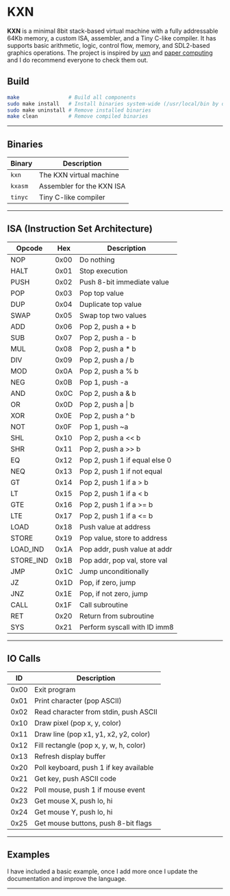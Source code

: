 # KXN

**KXN** is a minimal 8bit stack-based virtual machine with a fully addressable 64Kb memory, a custom ISA, assembler, and a Tiny C-like compiler.
It has supports basic arithmetic, logic, control flow, memory, and SDL2-based graphics operations.
The project is inspired by [uxn](https://100r.co/site/uxn.html) and [paper computing](https://wiki.xxiivv.com/site/paper_computing.html) and I do recommend everyone to check them out.

## Build

```bash
make                # Build all components
sudo make install   # Install binaries system-wide (/usr/local/bin by default)
sudo make uninstall # Remove installed binaries
make clean          # Remove compiled binaries
```

---

## Binaries

| Binary  | Description               |
| ------- | ------------------------- |
| `kxn`   | The KXN virtual machine   |
| `kxasm` | Assembler for the KXN ISA |
| `tinyc` | Tiny C-like compiler      |

---

## ISA (Instruction Set Architecture)

| Opcode     | Hex  | Description                   |
| ---------- | ---- | ----------------------------- |
| NOP        | 0x00 | Do nothing                    |
| HALT       | 0x01 | Stop execution                |
| PUSH       | 0x02 | Push 8-bit immediate value    |
| POP        | 0x03 | Pop top value                 |
| DUP        | 0x04 | Duplicate top value           |
| SWAP       | 0x05 | Swap top two values           |
| ADD        | 0x06 | Pop 2, push a + b             |
| SUB        | 0x07 | Pop 2, push a - b             |
| MUL        | 0x08 | Pop 2, push a \* b            |
| DIV        | 0x09 | Pop 2, push a / b             |
| MOD        | 0x0A | Pop 2, push a % b             |
| NEG        | 0x0B | Pop 1, push -a                |
| AND        | 0x0C | Pop 2, push a & b             |
| OR         | 0x0D | Pop 2, push a \| b            |
| XOR        | 0x0E | Pop 2, push a ^ b             |
| NOT        | 0x0F | Pop 1, push \~a               |
| SHL        | 0x10 | Pop 2, push a << b            |
| SHR        | 0x11 | Pop 2, push a >> b            |
| EQ         | 0x12 | Pop 2, push 1 if equal else 0 |
| NEQ        | 0x13 | Pop 2, push 1 if not equal    |
| GT         | 0x14 | Pop 2, push 1 if a > b        |
| LT         | 0x15 | Pop 2, push 1 if a < b        |
| GTE        | 0x16 | Pop 2, push 1 if a >= b       |
| LTE        | 0x17 | Pop 2, push 1 if a <= b       |
| LOAD       | 0x18 | Push value at address         |
| STORE      | 0x19 | Pop value, store to address   |
| LOAD\_IND  | 0x1A | Pop addr, push value at addr  |
| STORE\_IND | 0x1B | Pop addr, pop val, store val  |
| JMP        | 0x1C | Jump unconditionally          |
| JZ         | 0x1D | Pop, if zero, jump            |
| JNZ        | 0x1E | Pop, if not zero, jump        |
| CALL       | 0x1F | Call subroutine               |
| RET        | 0x20 | Return from subroutine        |
| SYS        | 0x21 | Perform syscall with ID imm8  |

---

## IO Calls

| ID   | Description                            |
| ---- | -------------------------------------- |
| 0x00 | Exit program                           |
| 0x01 | Print character (pop ASCII)            |
| 0x02 | Read character from stdin, push ASCII  |
| 0x10 | Draw pixel (pop x, y, color)           |
| 0x11 | Draw line (pop x1, y1, x2, y2, color)  |
| 0x12 | Fill rectangle (pop x, y, w, h, color) |
| 0x13 | Refresh display buffer                 |
| 0x20 | Poll keyboard, push 1 if key available |
| 0x21 | Get key, push ASCII code               |
| 0x22 | Poll mouse, push 1 if mouse event      |
| 0x23 | Get mouse X, push lo, hi               |
| 0x24 | Get mouse Y, push lo, hi               |
| 0x25 | Get mouse buttons, push 8-bit flags    |

---

## Examples
I have included a basic example, once I add more once I update the documentation and improve the language.

---
